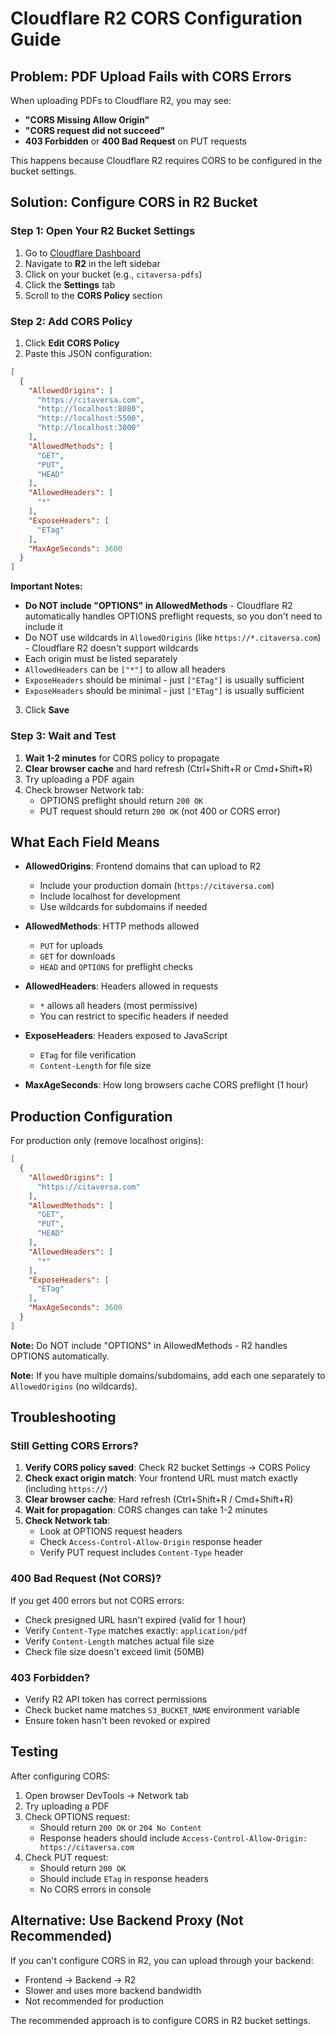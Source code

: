 # Cloudflare R2 CORS Configuration Guide

## Problem: PDF Upload Fails with CORS Errors

When uploading PDFs to Cloudflare R2, you may see:
- **"CORS Missing Allow Origin"**
- **"CORS request did not succeed"**
- **403 Forbidden** or **400 Bad Request** on PUT requests

This happens because Cloudflare R2 requires CORS to be configured in the bucket settings.

## Solution: Configure CORS in R2 Bucket

### Step 1: Open Your R2 Bucket Settings

1. Go to [Cloudflare Dashboard](https://dash.cloudflare.com/)
2. Navigate to **R2** in the left sidebar
3. Click on your bucket (e.g., `citaversa-pdfs`)
4. Click the **Settings** tab
5. Scroll to the **CORS Policy** section

### Step 2: Add CORS Policy

1. Click **Edit CORS Policy**
2. Paste this JSON configuration:

```json
[
  {
    "AllowedOrigins": [
      "https://citaversa.com",
      "http://localhost:8080",
      "http://localhost:5500",
      "http://localhost:3000"
    ],
    "AllowedMethods": [
      "GET",
      "PUT",
      "HEAD"
    ],
    "AllowedHeaders": [
      "*"
    ],
    "ExposeHeaders": [
      "ETag"
    ],
    "MaxAgeSeconds": 3600
  }
]
```

**Important Notes:**
- **Do NOT include "OPTIONS" in AllowedMethods** - Cloudflare R2 automatically handles OPTIONS preflight requests, so you don't need to include it
- Do NOT use wildcards in `AllowedOrigins` (like `https://*.citaversa.com`) - Cloudflare R2 doesn't support wildcards
- Each origin must be listed separately
- `AllowedHeaders` can be `["*"]` to allow all headers
- `ExposeHeaders` should be minimal - just `["ETag"]` is usually sufficient
- `ExposeHeaders` should be minimal - just `["ETag"]` is usually sufficient

3. Click **Save**

### Step 3: Wait and Test

1. **Wait 1-2 minutes** for CORS policy to propagate
2. **Clear browser cache** and hard refresh (Ctrl+Shift+R or Cmd+Shift+R)
3. Try uploading a PDF again
4. Check browser Network tab:
   - OPTIONS preflight should return `200 OK`
   - PUT request should return `200 OK` (not 400 or CORS error)

## What Each Field Means

- **AllowedOrigins**: Frontend domains that can upload to R2
  - Include your production domain (`https://citaversa.com`)
  - Include localhost for development
  - Use wildcards for subdomains if needed

- **AllowedMethods**: HTTP methods allowed
  - `PUT` for uploads
  - `GET` for downloads
  - `HEAD` and `OPTIONS` for preflight checks

- **AllowedHeaders**: Headers allowed in requests
  - `*` allows all headers (most permissive)
  - You can restrict to specific headers if needed

- **ExposeHeaders**: Headers exposed to JavaScript
  - `ETag` for file verification
  - `Content-Length` for file size

- **MaxAgeSeconds**: How long browsers cache CORS preflight (1 hour)

## Production Configuration

For production only (remove localhost origins):

```json
[
  {
    "AllowedOrigins": [
      "https://citaversa.com"
    ],
    "AllowedMethods": [
      "GET",
      "PUT",
      "HEAD"
    ],
    "AllowedHeaders": [
      "*"
    ],
    "ExposeHeaders": [
      "ETag"
    ],
    "MaxAgeSeconds": 3600
  }
]
```

**Note:** Do NOT include "OPTIONS" in AllowedMethods - R2 handles OPTIONS automatically.

**Note:** If you have multiple domains/subdomains, add each one separately to `AllowedOrigins` (no wildcards).

## Troubleshooting

### Still Getting CORS Errors?

1. **Verify CORS policy saved**: Check R2 bucket Settings → CORS Policy
2. **Check exact origin match**: Your frontend URL must match exactly (including `https://`)
3. **Clear browser cache**: Hard refresh (Ctrl+Shift+R / Cmd+Shift+R)
4. **Wait for propagation**: CORS changes can take 1-2 minutes
5. **Check Network tab**:
   - Look at OPTIONS request headers
   - Check `Access-Control-Allow-Origin` response header
   - Verify PUT request includes `Content-Type` header

### 400 Bad Request (Not CORS)?

If you get 400 errors but not CORS errors:
- Check presigned URL hasn't expired (valid for 1 hour)
- Verify `Content-Type` matches exactly: `application/pdf`
- Verify `Content-Length` matches actual file size
- Check file size doesn't exceed limit (50MB)

### 403 Forbidden?

- Verify R2 API token has correct permissions
- Check bucket name matches `S3_BUCKET_NAME` environment variable
- Ensure token hasn't been revoked or expired

## Testing

After configuring CORS:

1. Open browser DevTools → Network tab
2. Try uploading a PDF
3. Check OPTIONS request:
   - Should return `200 OK` or `204 No Content`
   - Response headers should include `Access-Control-Allow-Origin: https://citaversa.com`
4. Check PUT request:
   - Should return `200 OK`
   - Should include `ETag` in response headers
   - No CORS errors in console

## Alternative: Use Backend Proxy (Not Recommended)

If you can't configure CORS in R2, you can upload through your backend:
- Frontend → Backend → R2
- Slower and uses more backend bandwidth
- Not recommended for production

The recommended approach is to configure CORS in R2 bucket settings.
